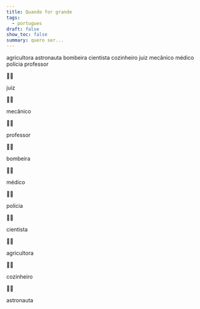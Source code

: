 ```yaml
---
title: Quando for grande
tags:
  - portugues
draft: false
show_toc: false
summary: quero ser...
---
```

<e-layout> 
<e-tag color=1>agricultora</e-tag>
<e-tag color=2>astronauta</e-tag>
<e-tag color=3>bombeira</e-tag>
<e-tag color=4>cientista</e-tag>
<e-tag color=5>cozinheiro</e-tag>
<e-tag color=6>juiz</e-tag>
<e-tag color=7>mecânico</e-tag>
<e-tag color=8>médico</e-tag>
<e-tag color=9>polícia</e-tag>
<e-tag color=10>professor</e-tag>
</e-layout> 


<e-moji> 🧑‍⚖️ </e-moji>

<e-answer> juiz </e-answer>

<e-moji> 🧑‍🔧 </e-moji>

<e-answer> mecânico </e-answer>

<e-moji> 🧑‍🏫 </e-moji>

<e-answer> professor </e-moji>

<e-moji> 👩‍🚒 </e-moji>

<e-answer> bombeira </e-answer>

<e-moji> 👨‍⚕️ </e-moji>

<e-answer> médico </e-moji>

<e-moji> 👩‍✈️ </e-moji> 

<e-answer> polícia </e-answer>

<e-moji> 👨‍🔬 </e-moji>

<e-answer> cientista </e-answer>

<e-moji> 👩‍🌾 </e-moji>

<e-answer> agricultora </e-moji>

<e-moji> 👨‍🍳 </e-moji>

<e-answer> cozinheiro </e-moji>

<e-moji> 👩‍🚀 </e-moji>

<e-answer> astronauta </e-moji>
